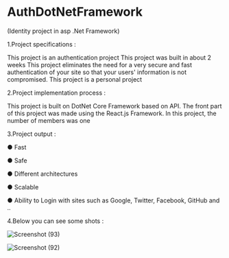 # AuthDotNetFramework
(Identity project in asp .Net Framework)

1.Project specifications :

This project is an authentication project
This project was built in about 2 weeks
This project eliminates the need for a very secure and fast 
authentication of your site so that your users' information 
is not compromised.
This project is a personal project

2.Project implementation process :

This project is built on DotNet Core Framework based on API.
The front part of this project was made using the React.js 
Framework.
In this project, the number of members was one

3.Project output :

● Fast

● Safe

● Different architectures

● Scalable

● Ability to Login with sites such as 
Google, Twitter, Facebook, GitHub 
and ..

4.Below you can see some shots :




![Screenshot (93)](https://user-images.githubusercontent.com/63494589/163428896-07f12930-acf8-4904-a1f9-f09940e7c323.png)

![Screenshot (92)](https://user-images.githubusercontent.com/63494589/163428888-80edba8f-a85c-42c3-b87d-8036e3e438d5.png)



